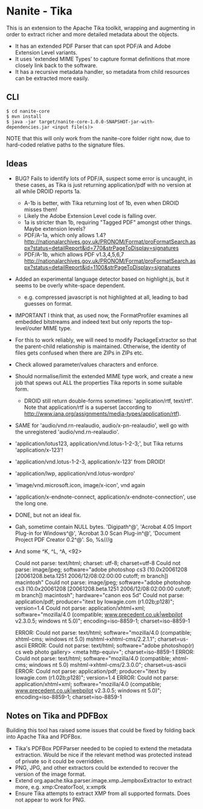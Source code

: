 Nanite - Tika
=============

This is an extension to the Apache Tika toolkit, wrapping and augmenting in order to extract richer and more detailed metadata about the objects.

* It has an extended PDF Parser that can spot PDF/A and Adobe Extension Level variants.
* It uses 'extended MIME Types' to capture format definitions that more closely link back to the software.
* It has a recursive metadata handler, so metadata from child resources can be extracted more easily.

CLI
---

    $ cd nanite-core
    $ mvn install
    $ java -jar target/nanite-core-1.0.0-SNAPSHOT-jar-with-dependencies.jar <input file(s)>

NOTE that this will only work from the nanite-core folder right now, due to hard-coded relative paths to the signature files.

Ideas
-----
* BUG? Fails to identify lots of PDF/A, suspect some error is uncaught, in these cases, as Tika is just returning application/pdf with no version at all while DROID reports 1a.
    * A-1b is better, with Tika returning lost of 1b, even when DROID misses them!
    * Likely the Adobe Extension Level code is falling over.
    * 1a is stricter than 1b, requiring "Tagged PDF" amongst other things. Maybe extension levels?
    * PDF/A-1a, which only allows 1.4? http://nationalarchives.gov.uk/PRONOM/Format/proFormatSearch.aspx?status=detailReport&id=770&strPageToDisplay=signatures
    * PDF/A-1b, which allows PDF v1.3,4,5,6,7 http://nationalarchives.gov.uk/PRONOM/Format/proFormatSearch.aspx?status=detailReport&id=1100&strPageToDisplay=signatures

* Added an experimental language detector based on highlight.js, but it seems to be overly white-space dependent.
    * e.g. compressed javascript is not highlighted at all, leading to bad guesses on format.

* IMPORTANT I think that, as used now, the FormatProfiler examines all embedded bitstreams and indeed text but only reports the top-level/outer MIME type.
* For this to work reliably, we will need to modify PackageExtractor so that the parent-child relationship is maintained. Otherwise, the identity of files gets confused when there are ZIPs in ZIPs etc.
* Check allowed parameter/values characters and enforce.
 
* Should normalise/limit the extended MIME type work, and create a new job that spews out ALL the properties Tika reports in some suitable form.

  * DROID still return double-forms sometimes: 'application/rtf, text/rtf'. Note that application/rtf is a superset (according to http://www.iana.org/assignments/media-types/application/rtf).
* SAME for 'audio/vnd.rn-realaudio, audio/x-pn-realaudio', well go with the unregistered 'audio/vnd.rn-realaudio'.
* 'application/lotus123, application/vnd.lotus-1-2-3;', but Tika returns 'application/x-123'!
* 'application/vnd.lotus-1-2-3, application/x-123' from DROID!
* 'application/lwp, application/vnd.lotus-wordpro'
* 'image/vnd.microsoft.icon, image/x-icon', vnd again
* 'application/x-endnote-connect, application/x-endnote-connection', use the long one.
* DONE, but not an ideal fix.

* Gah, sometime contain NULL bytes. 'Digipath^@', 'Acrobat 4.05 Import Plug-in for Windows^@', 'Acrobat 3.0 Scan Plug-in^@', 'Document Project PDF Creator 0.2^@'. So, %s/<Ctrl-V><Ctrl-2>//g
* And some ^K, ^L, ^A, <92>

	Could not parse: text/html; charset: utf-8; charset=utf-8
	Could not parse: image/jpeg; software="adobe photoshop cs3 (10.0x20061208 [20061208.beta.1251 2006/12/08:02:00:00 cutoff; m branch])  macintosh"
	Could not parse: image/jpeg; software="adobe photoshop cs3 (10.0x20061208 [20061208.beta.1251 2006/12/08:02:00:00 cutoff; m branch])  macintosh"; hardware="canon eos 5d"
	Could not parse: application/pdf; producer="itext by lowagie.com (r1.02b;p128)"; version=1.4
	Could not parse: application/xhtml+xml; software="mozilla/4.0 (compatible; www.precedent.co.uk|webpilot v2.3.0.5; windows nt 5.0)"; encoding=iso-8859-1; charset=iso-8859-1

	ERROR: Could not parse: text/html; software="mozilla/4.0 (compatible; xhtml-cms; windows nt 5.0) mshtml->xhtml-cms/2.2.1.1"; charset=us-ascii
	ERROR: Could not parse: text/html; software="adobe photoshop(r) cs web photo gallery>  <meta http-equiv="; charset=iso-8859-1
	ERROR: Could not parse: text/html; software="mozilla/4.0 (compatible; xhtml-cms; windows nt 5.0) mshtml->xhtml-cms/2.3.0.0"; charset=us-ascii
	ERROR: Could not parse: application/pdf; producer="itext by lowagie.com (r1.02b;p128)"; version=1.4
	ERROR: Could not parse: application/xhtml+xml; software="mozilla/4.0 (compatible; www.precedent.co.uk|webpilot v2.3.0.5; windows nt 5.0)"; encoding=iso-8859-1; charset=iso-8859-1


Notes on Tika and PDFBox
------------------------

Building this tool has raised some issues that could be fixed by folding back into Apache Tika and PDFBox.

* Tika's PDFBox PDFParser needed to be copied to extend the metadata extraction. Would be nice if the relevant method was protected instead of private so it could be overridden.
* PNG, JPG, and other extractors could be extended to recover the version of the image format.
* Extend org.apache.tika.parser.image.xmp.JempboxExtractor to extract more, e.g. xmp:CreatorTool, x:xmptk
* Ensure Tika attempts to extract XMP from all supported formats. Does not appear to work for PNG.
